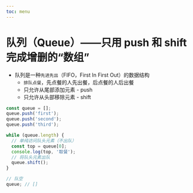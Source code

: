 ```yaml
---
toc: menu
---
```


# 队列（Queue）——只用 push 和 shift 完成增删的“数组”

- 队列是一种`先进先出`（FIFO，First In First Out）的数据结构
  - `排队点餐`，先点餐的人先出餐，后点餐的人后出餐
  - 只允许从尾部添加元素 - push
  - 只允许从头部移除元素 - shift

```js
const queue = [];
queue.push('first');
queue.push('second');
queue.push('third');

while (queue.length) {
  // 单纯访问队头元素（不出队）
  const top = queue[0];
  console.log(top, '取餐');
  // 将队头元素出队
  queue.shift();
}

// 队空
queue; // []
```
